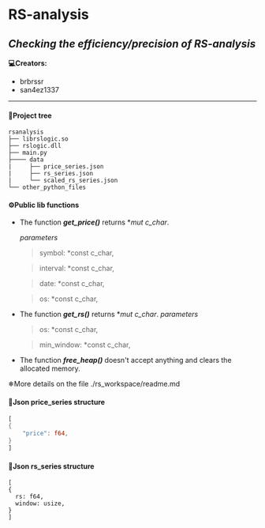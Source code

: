 # RS-analysis
***Checking the efficiency/precision of RS-analysis***
--
**💻Creators:**
- brbrssr
- san4ez1337
----
#### 🌲Project tree
```
rsanalysis
├── librslogic.so
├── rslogic.dll
├── main.py
├──── data
|     ├── price_series.json
|     ├── rs_series.json
|     └── scaled_rs_series.json
└── other_python_files
```
#### ⚙️Public lib functions
- The function ***get_price()*** returns **mut c_char*.
  
  *parameters*
  > symbol: *const c_char,
  
  > interval: *const c_char,

  > date: *const c_char,

  > os: *const c_char,

- The function ***get_rs()*** returns **mut c_char*.
  *parameters*
  > os: *const c_char,

  > min_window: *const c_char,
  
- The function ***free_heap()*** doesn't accept anything and clears the allocated memory.

❄More details on the file ./rs_workspace/readme.md

#### 🧮Json price_series structure
``` Rust
[
{
    "price": f64,
}
]
```
#### 🧮Json rs_series structure
```
[
{
  rs: f64,
  window: usize,
}
]
```

